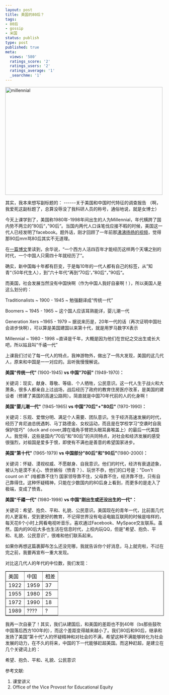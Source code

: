 ```yaml
---
layout: post
title: 美国的80后？
tags:
- 80后
- gossip
- 米国
status: publish
type: post
published: true
meta:
  views: '580'
  ratings_score: '2'
  ratings_users: '2'
  ratings_average: '1'
  _searchme: '1'
---
```

<img class="alignnone size-medium wp-image-828" title="millennial" src="http://azaleasays.com/wp-content/uploads/2010/07/millennial.jpg?w=500" alt="millennial" width="500" height="343" />

其实，我本来想写副标题的：
------关于美国和中国时代特征的调查报告
（啊，我爱死这副标题了，总算没辱没了我科研人员的称号，通俗地说，就是女博士）

今天上课学到了，美国称1980年-1998年间出生的人为Millennial，年代横跨了国内势不两立的”80后“，”90后“。当国内两代人口诛笔伐应接不暇的时候，美国这一代人已经发明了facebook。题外话，刚才回顾了一年前那<a href="http://www.56.com/u41/v_MzI2NDMwMTQ.html" target="_blank">沸沸扬扬的视频</a>，觉得那90后mm骂80后其实不无道理。

在<a href="http://www.my1510.cn/article.php?93f2d6b62152b963" target="_blank">一篇博文</a>里读到，余华说，“一个西方人活四百年才能经历这样两个天壤之别的时代，一个中国人只需四十年就经历了”。

确实，新中国每十年都有巨变，于是每10年的一代人都有自己的标签，从”知青“（50年代生人），到”六十年代“再到”70后‘，”80后“，”90后“。

而美国，社会发展当然没有中国快啊（作为中国人我好自豪啊！），所以美国人是这么划分的：

Traditionalists ~ 1900 - 1945 ~ 勉强翻译成“传统一代”

Boomers ~ 1945 - 1965 ~ 这个国人应该耳熟能详，婴儿潮一代

Generation Xers ~1965 - 1979 ~ 据说来历是，20年一代的话（再次证明中国社会进步快啊），可以算是美国建国以来第十代，就是用罗马数字X表示

Millennial ~ 1980 - 1998 ~直译是千年，大概是因为他们在世纪之交出生或长大吧，所以姑且叫“千禧一代”

上课我们讨论了每一代人的特点，我神游物外，做出了一伟大发现，美国的这几代人，原来和中国是一一对应的。且听我慢慢解说。

<strong>美国"传统一代" </strong>(1900-1945)<strong> vs 中国"70前" </strong>(1949-1970)<strong>：</strong>

关键词：现实，献身、尊敬、等级、个人牺牲，公民意识。这一代人生于战火和大萧条，很多人都亲自上过战场，战后经历了政府的教育住房医疗改革，是美国的建设者（修建了美国的高速公路网）。简直就是中国70年代前的人的化身啊！

<strong>美国"婴儿潮一代"</strong> (1945-1965)<strong> vs 中国"70后"+"80后" </strong>(1970-1990)<strong>：</strong>

关键词：乐观、爱憎分明、满足个人需要、团队意识。生于经济高速发展的时代，经历了肯尼迪总统遇刺、马丁路德金、女权运动，而且是在学校学习“空袭时自我保护技巧”（duck and cover,蹲在墙角手臂把头眼耳鼻喉盖上）的最后一代美国人。我觉得，这些是国内“70后”和“80后”的共同特点，对社会和经济发展的感受很强烈，对祖国是爱多于恨，即使有不满也是善意的希望国家进步。

<strong>美国"第十代" </strong>(1965-1979)<strong> vs </strong><strong>中国部分"80后"和"90后"</strong>(1980-2000)<strong>：</strong>

关键词：怀疑、漠视权威、不愿献身、自我意识。他们的时代，经济有衰退迹象，被认为是漠不关心、愤世嫉俗（愤青？）、玩世不恭，他们的口号是："Don't count on it" (啥都靠不住?) 国家领导靠不住，父母靠不住，经济靠不住，只有自己靠得住。这种怀疑精神，只能在少数国内的80后身上看到，而更多的是走入了极端，变成了愤青。

<strong>美国"千禧一代" </strong>(1980-1998) <strong>vs </strong><strong>中国"刚出生</strong><strong>或还没出生</strong><strong>的一代"：</strong>

关键词：希望、抱负、平和、礼貌、公民意识。美国现在的青年一代，比前面几代的人更富有，受到更好的教育，不记得世界没有电话电脑互联网的时候是啥样的，每天花6个小时上网看电视听音乐，喜欢通过Facebook、MySpace交友联系。虽然，国内的90后大多也生活在信息时代，上校内玩QQ，但是"希望、抱负、平和、礼貌、公民意识"，很难和他们联系起来。

如果你再想这篇裹脚布怎么还没完哪，我就告诉你个好消息，马上就完啦，不过在完之前，我要再宣布一重大发现。

对比这几代人的年代的中位数，我们发现：
<table border="1">
<tbody>
<tr>
<td>美国</td>
<td>中国</td>
<td>相差</td>
</tr>
<tr>
<td>1922</td>
<td>1959</td>
<td>37</td>
</tr>
<tr>
<td>1955</td>
<td>1980</td>
<td>25</td>
</tr>
<tr>
<td>1972</td>
<td>1990</td>
<td>18</td>
</tr>
<tr>
<td>1989</td>
<td>????</td>
<td>?</td>
</tr>
</tbody></table>
我再一次自豪了！其实，我们从建国后，和美国的差距也不到40年（bs那些鼓吹中国落后西方100年的），而这个差距变得越来越小了。我们80后和90后，继承和发扬了美国“第十代”人的怀疑精神和对社会的不满，希望这种不满能够转化为社会发展的动力，在不久的将来，中国的下一代能够赶超美国。而这种赶超，是建立在几个关键词上的：

希望、抱负、平和、礼貌、公民意识


参考文献:
1. 课堂讲义
2. Office of the Vice Provost for Educational Equity
